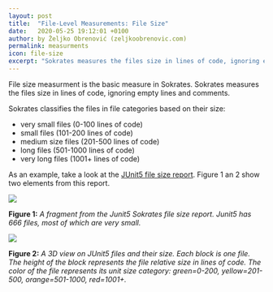 ```yaml
---
layout: post
title:  "File-Level Measurements: File Size"
date:   2020-05-25 19:12:01 +0100
author: by Željko Obrenović (zeljkoobrenovic.com)
permalink: measurments
icon: file-size
excerpt: "Sokrates measures the files size in lines of code, ignoring empty lines and comments."
---
```


File size measurment is the basic measure in Sokrates. Sokrates measures the files size in lines of code, ignoring empty lines and comments.

Sokrates classifies the files in file categories based on their size:
* very small files (0-100 lines of code)
* small files (101-200 lines of code)
* medium size files (201-500 lines of code)
* long files (501-1000 lines of code)
* very long files (1001+ lines of code)


As an example, take a look at the [JUnit5 file size report](https://d3axxy9bcycpv7.cloudfront.net/java/junit5/reports/html/FileSize.html). Figure 1 an 2 show two elements from this report.

![](assets/images/sokrates/file-size-overview.png)

**Figure 1:** *A fragment from the Junit5 Sokrates file size report. Junit5 has 666 files, most of which are very small.*

![](assets/images/sokrates/file-size-3d.png)

**Figure 2:** *A 3D view on JUnit5 files and their size. Each block is one file. The height of the block represents the file relative size in lines of code. The color of the file represents its unit size category: green=0-200, yellow=201-500, orange=501-1000, red=1001+.*
